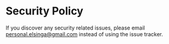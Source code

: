 # Security Policy

If you discover any security related issues, please email personal.elsinga@gmail.com instead of using the issue tracker.

